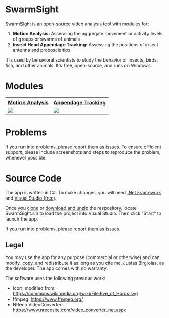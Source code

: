# SwarmSight
SwarmSight is an open-source video analysis tool with modules for:

 1. **Motion Analysis:** Assessing the aggregate movement or activity levels of groups or swarms of animals
 2. **Insect Head Appendage Tracking:** Assessing the positions of insect antenna and proboscis tips
 
 It is used by behavioral scientists to study the behavior of insects, birds, fish, and other animals. It's free, open-source, and runs on Windows. 

# Modules

| [Motion Analysis](MotionAnalysis.md) | [Appendage Tracking](AppendageTracking.md) |
|---------|---------|
| [<img src="https://raw.githubusercontent.com/justasb/SwarmSight/master/Screenshots/Main.JPG">](MotionAnalysis.md) | [<img src="https://raw.githubusercontent.com/justasb/SwarmSight/master/Screenshots/AntennaTracking.JPG">](AppendageTracking.md) |

# Problems
If you run into problems, please [report them as issues](https://github.com/justasb/SwarmSight/issues). To ensure efficient support, please include screenshots and steps to reproduce the problem, whenever possible.

# Source Code

The app is written in C#. To make changes, you will need [.Net Framework](https://www.microsoft.com/net) and [Visual Studio (free)](https://www.visualstudio.com/products/visual-studio-community-vs).

Once you [clone](https://github.com/JustasB/SwarmSight) or [download and unzip](https://github.com/JustasB/SwarmSight/archive/master.zip) the respository, locate SwarmSight.sln to load the project into Visual Studio. Then click "Start" to launch the app.

If you run into problems, please [report them as issues](https://github.com/justasb/SwarmSight/issues).

## Legal

You may use the app for any purpose (commercial or otherwise) and can modify, copy, and redistribute it as long as you cite me, Justas Birgiolas, as the developer. The app comes with no warranty. 

The software uses the following previous work:
 - Icon, modified from: https://commons.wikimedia.org/wiki/File:Eye_of_Horus.svg
 - ffmpeg: https://www.ffmpeg.org/
 - NReco.VideoConverter: https://www.nrecosite.com/video_converter_net.aspx
